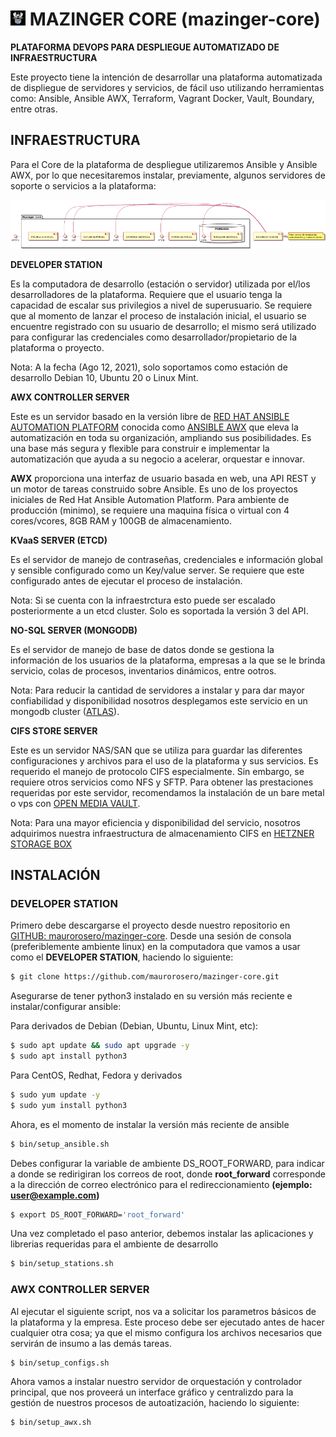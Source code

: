 # ![image](images/mazinger-black-24x24.jpg) MAZINGER CORE (mazinger-core)
**PLATAFORMA DEVOPS PARA DESPLIEGUE AUTOMATIZADO DE INFRAESTRUCTURA**

Este proyecto tiene la intención de desarrollar una plataforma automatizada de displiegue de servidores y servicios, de fácil uso utilizando herramientas como: Ansible, Ansible AWX, Terraform, Vagrant Docker, Vault, Boundary, entre otras.

## INFRAESTRUCTURA

Para el Core de la plataforma de despliegue utilizaremos Ansible y Ansible AWX, por lo que necesitaremos instalar, previamente, algunos servidores de soporte o servicios a la plataforma:

![image](images/mazinger-components.png)

**DEVELOPER STATION**

Es la computadora de desarrollo (estación o servidor) utilizada por el/los desarrolladores de la plataforma. Requiere que el usuario tenga la capacidad de escalar sus privilegios a nivel de superusuario.  Se requiere que al momento de lanzar el proceso de instalación inicial, el usuario se encuentre registrado con su usuario de desarrollo; el mismo será utilizado para configurar las credenciales como desarrollador/propietario de la plataforma o proyecto.

Nota: A la fecha (Ago 12, 2021), solo soportamos como estación de desarrollo Debian 10, Ubuntu 20 o Linux Mint.

**AWX CONTROLLER SERVER**

Este es un servidor basado en la versión libre de [RED HAT ANSIBLE AUTOMATION PLATFORM](https://www.ansible.com/products/automation-platform) conocida como [ANSIBLE AWX](https://github.com/ansible/awx) que eleva la automatización en toda su organización, ampliando sus posibilidades. Es una base más segura y flexible para construir e implementar la automatización que ayuda a su negocio a acelerar, orquestar e innovar.  

**AWX** proporciona una interfaz de usuario basada en web, una API REST y un motor de tareas construido sobre Ansible. Es uno de los proyectos iniciales de Red Hat Ansible Automation Platform. Para ambiente de producción (minimo), se requiere una maquina física o virtual con 4 cores/vcores, 8GB RAM y 100GB de almacenamiento.

**KVaaS SERVER (ETCD)**

Es el servidor de manejo de contraseñas, credenciales e información global y sensible configurado como un Key/value server. Se requiere que este configurado antes de ejecutar el proceso de instalación.

Nota: Si se cuenta con la infraestrctura esto puede ser escalado posteriormente a un etcd cluster. Solo es soportada la versión 3 del API.

**NO-SQL SERVER (MONGODB)**

Es el servidor de manejo de base de datos donde se gestiona la información de los usuarios de la plataforma, empresas a la que se le brinda servicio, colas de procesos, inventarios dinámicos, entre ootros.

Nota: Para reducir la cantidad de servidores a instalar y para dar mayor confiabilidad y disponibilidad nosotros desplegamos este servicio en un mongodb cluster ([ATLAS](https://account.mongodb.com)). 

**CIFS STORE SERVER**

Este es un servidor NAS/SAN que se utiliza para guardar las diferentes configuraciones y archivos para el uso de la plataforma y sus servicios. Es requerido el manejo de protocolo CIFS especialmente. Sin embargo, se requiere otros servicios como NFS y SFTP. Para obtener las prestaciones requeridas por este servidor, recomendamos la instalación de un bare metal o vps con [OPEN MEDIA VAULT](https://www.openmediavault.org/).

Nota: Para una mayor eficiencia y disponibilidad del servicio, nosotros adquirimos nuestra infraestructura de almacenamiento CIFS en [HETZNER STORAGE BOX](https://www.hetzner.com/storage/storage-box)


## INSTALACIÓN

### DEVELOPER STATION
Primero debe descargarse el proyecto desde nuestro repositorio en [GITHUB: maurorosero/mazinger-core](https://github.com/maurorosero/mazinger-core). Desde una sesión de consola (preferiblemente ambiente linux) en la computadora que vamos a usar como el **DEVELOPER STATION**, haciendo lo siguiente:

```bash
$ git clone https://github.com/maurorosero/mazinger-core.git
```
Asegurarse de tener python3 instalado en su versión más reciente e instalar/configurar ansible:

Para derivados de Debian (Debian, Ubuntu, Linux Mint, etc):
```bash
$ sudo apt update && sudo apt upgrade -y
$ sudo apt install python3
```
Para CentOS, Redhat, Fedora y derivados
```bash
$ sudo yum update -y
$ sudo yum install python3
```
Ahora, es el momento de instalar la versión más reciente de ansible
```bash
$ bin/setup_ansible.sh
```
Debes configurar la variable de ambiente DS_ROOT_FORWARD, para indicar a donde se redirigiran los correos de root, donde **root_forward** corresponde a la dirección de correo electrónico para el redireccionamiento **(ejemplo: user@example.com)**
```bash
$ export DS_ROOT_FORWARD='root_forward'
```
Una vez completado el paso anterior, debemos instalar las aplicaciones y librerias requeridas para el ambiente de desarrollo
```bash
$ bin/setup_stations.sh
```

### AWX CONTROLLER SERVER

Al ejecutar el siguiente script, nos va a solicitar los parametros básicos de la plataforma y la empresa. Este proceso debe ser ejecutado antes de hacer cualquier otra cosa; ya que el mismo configura los archivos necesarios que servirán de insumo a las demás tareas.

```bash
$ bin/setup_configs.sh
```
Ahora vamos a instalar nuestro servidor de orquestación y controlador principal, que nos proveerá un interface gráfico y centralizdo para la gestión de nuestros procesos de autoatización, haciendo lo siguiente:
```bash
$ bin/setup_awx.sh
```

